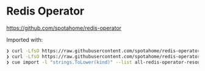 # Redis Operator

https://github.com/spotahome/redis-operator

Imported with:

```sh
❯ curl -LfsO https://raw.githubusercontent.com/spotahome/redis-operator/fe8090ac7291ee53ac30e534fa1cc03e5759fd10/example/operator/all-redis-operator-resources.yaml
❯ curl -LfsO https://raw.githubusercontent.com/spotahome/redis-operator/fe8090ac7291ee53ac30e534fa1cc03e5759fd10/manifests/databases.spotahome.com_redisfailovers.yaml
❯ cue import -l "strings.ToLower(kind)" --list all-redis-operator-resources.yaml databases.spotahome.com_redisfailovers.yaml
```
